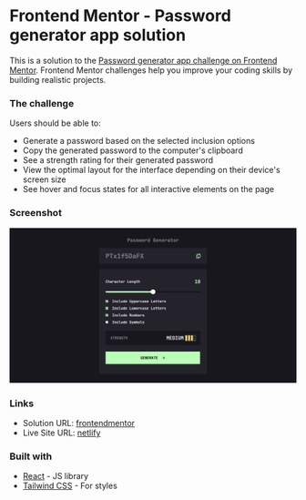 # Frontend Mentor - Password generator app solution

This is a solution to the [Password generator app challenge on Frontend Mentor](https://www.frontendmentor.io/challenges/password-generator-app-Mr8CLycqjh). Frontend Mentor challenges help you improve your coding skills by building realistic projects.

### The challenge

Users should be able to:

- Generate a password based on the selected inclusion options
- Copy the generated password to the computer's clipboard
- See a strength rating for their generated password
- View the optimal layout for the interface depending on their device's screen size
- See hover and focus states for all interactive elements on the page

### Screenshot

![](./project-screenshot.png)

### Links

- Solution URL: [frontendmentor](https://www.frontendmentor.io/solutions/responsive-password-generator-made-with-react-and-tailwind-PPcjttwjyM)
- Live Site URL: [netlify](https://mellifluous-kitsune-0eafd0.netlify.app/)

### Built with

- [React](https://reactjs.org/) - JS library
- [Tailwind CSS](https://tailwindcss.com/) - For styles
